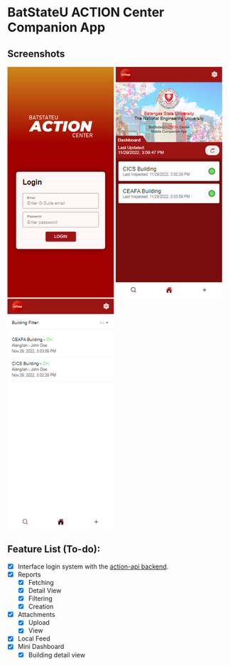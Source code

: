 # BatStateU ACTION Center Companion App

## Screenshots

![Login](.github/assets/screenshots/login.png "Login Screen") ![Home Feed](.github/assets/screenshots/home-feed.png "Home Feed Screen") ![Home Reports](.github/assets/screenshots/home-reports.png "Home Reports Screen")

## Feature List (To-do):

- [x] Interface login system with the [action-api backend](https://github.com/Xapier14/action-api).
- [x] Reports
  - [x] Fetching
  - [x] Detail View
  - [x] Filtering
  - [x] Creation
- [x] Attachments
  - [x] Upload
  - [x] View
- [x] Local Feed
- [x] Mini Dashboard
  - [x] Building detail view
